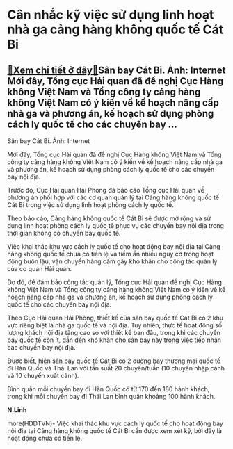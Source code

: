 Cân nhắc kỹ việc sử dụng linh hoạt nhà ga cảng hàng không quốc tế Cát Bi
========================================================================

[:gift:Xem chi tiết ở đây:gift:](https://hddtvn.com/can-nhac-ky-viec-su-dung-linh-hoat-nha-ga-cang-hang-khong-quoc-te-cat-bi/)Sân bay Cát Bi. Ảnh: Internet Mới đây, Tổng cục Hải quan đã đề nghị Cục Hàng không Việt Nam và Tổng công ty cảng hàng không Việt Nam có ý kiến về kế hoạch nâng cấp nhà ga và phương án, kế hoạch sử dụng phòng cách ly quốc tế cho các chuyến bay …
----------------------------------------------------------------------------------------------------------------------------------------------------------------------------------------------------------------------------------------------------







 






 Sân bay Cát Bi. Ảnh: Internet 


Mới đây, Tổng cục Hải quan đã đề nghị Cục Hàng không Việt Nam và Tổng công ty cảng hàng không Việt Nam có ý kiến về kế hoạch nâng cấp nhà ga và phương án, kế hoạch sử dụng phòng cách ly quốc tế cho các chuyến bay nội địa.


 


Trước đó, Cục Hải quan Hải Phòng đã báo cáo Tổng cục Hải quan về phương án phối hợp với các cơ quan quản lý tại Cảng hàng không quốc tế Cát Bi trong việc sử dụng linh hoạt phòng cách ly quốc tế.


 


Theo báo cáo, Cảng hàng không quốc tế Cát Bi sẽ được mở rộng và sử dụng linh hoạt phòng cách ly quốc tế phục vụ các chuyến bay nội địa trong thời gian không có chuyến bay quốc tế. 


 


Việc khai thác khu vực cách ly quốc tế cho hoạt động bay nội địa tại Cảng hàng không quốc tế chưa có tiền lệ và tiềm ẩn nhiều nguy cơ trong hoạt động buôn lậu, vận chuyển hàng cấm gây khó khăn cho công tác quản lý của cơ quan Hải quan.


 


Do đó, để đảm bảo công tác quản lý, Tổng cục Hải quan đề nghị Cục Hàng không Việt Nam và Tổng công ty cảng hàng không Việt Nam có ý kiến về kế hoạch nâng cấp nhà ga và phương án, kế hoạch sử dụng phòng cách ly quốc tế cho các chuyến bay nội địa.


 


Theo Cục Hải quan Hải Phòng, thiết kế của sân bay quốc tế Cát Bi có 2 khu vực riêng biệt là nhà ga quốc tế và nội địa. Tuy nhiên, thực tế hoạt động số lượng khách nội địa tăng cao so với thiết kế ban đầu, trong khi các chuyến bay quốc tế còn ít, dẫn đến khó khăn cho sân bay này trong việc tiếp nhận các chuyến bay nội địa.


 


Được biết, hiện sân bay quốc tế Cát Bi có 2 đường bay thương mại quốc tế đi Hàn Quốc và Thái Lan với tần suất 20 chuyến/tuần (10 chuyến nhập cảnh và 10 chuyến xuất cảnh).


 


Bình quân mỗi chuyến bay đi Hàn Quốc có từ 170 đến 180 hành khách, trong khi mỗi chuyến bay đi Thái Lan bình quân khoảng 100 hành khách.






**N.Linh**



more(HDDTVN)- Việc khai thác khu vực cách ly quốc tế cho hoạt động bay nội địa tại Cảng hàng không quốc tế Cát Bi cần được xem xét kỹ, bởi đây là hoạt động chưa có tiền lệ.

